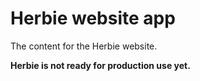 Herbie website app
==================

The content for the Herbie website.

**Herbie is not ready for production use yet.**
